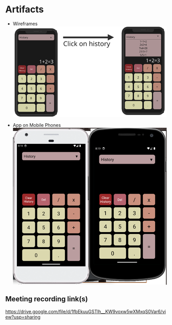 # Artifacts

- Wireframes
![Wireframe](ScreenshotWireFrames.png)


- App on Mobile Phones
![Wireframe](ScreenShotGalaxyNexusAndPixelXL.png)
## Meeting recording link(s)
https://drive.google.com/file/d/1fbEkuuGSTlh__KW9voxw5wXMxqS0Var6/view?usp=sharing

